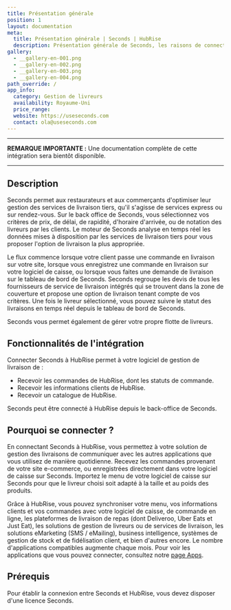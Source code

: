 ```yaml
---
title: Présentation générale
position: 1
layout: documentation
meta:
  title: Présentation générale | Seconds | HubRise
  description: Présentation générale de Seconds, les raisons de connecter Seconds à HubRise et les fonctionnalités de l'intégration avec HubRise.
gallery:
  - __gallery-en-001.png
  - __gallery-en-002.png
  - __gallery-en-003.png
  - __gallery-en-004.png
path_override: /
app_info:
  category: Gestion de livreurs
  availability: Royaume-Uni
  price_range:
  website: https://useseconds.com
  contact: ola@useseconds.com
---
```


---

**REMARQUE IMPORTANTE :** Une documentation complète de cette intégration sera bientôt disponible.

---

## Description

Seconds permet aux restaurateurs et aux commerçants d'optimiser leur gestion des services de livraison tiers, qu'il s'agisse de services express ou sur rendez-vous. Sur le back office de Seconds, vous sélectionnez vos critères de prix, de délai, de rapidité, d'horaire d'arrivée, ou de notation des livreurs par les clients. Le moteur de Seconds analyse en temps réel les données mises à disposition par les services de livraison tiers pour vous proposer l'option de livraison la plus appropriée.

Le flux commence lorsque votre client passe une commande en livraison sur votre site, lorsque vous enregistrez une commande en livraison sur votre logiciel de caisse, ou lorsque vous faites une demande de livraison sur le tableau de bord de Seconds. Seconds regroupe les devis de tous les fournisseurs de service de livraison intégrés qui se trouvent dans la zone de couverture et propose une option de livraison tenant compte de vos critères. Une fois le livreur sélectionné, vous pouvez suivre le statut des livraisons en temps réel depuis le tableau de bord de Seconds.

Seconds vous permet également de gérer votre propre flotte de livreurs.

## Fonctionnalités de l'intégration

Connecter Seconds à HubRise permet à votre logiciel de gestion de livraison de :

- Recevoir les commandes de HubRise, dont les statuts de commande.
- Recevoir les informations clients de HubRise.
- Recevoir un catalogue de HubRise.

Seconds peut être connecté à HubRise depuis le back-office de Seconds.

## Pourquoi se connecter ?

En connectant Seconds à HubRise, vous permettez à votre solution de gestion des livraisons de communiquer avec les autres applications que vous utilisez de manière quotidienne. Recevez les commandes provenant de votre site e-commerce, ou enregistrées directement dans votre logiciel de caisse sur Seconds. Importez le menu de votre logiciel de caisse sur Seconds pour que le livreur choisi soit adapté à la taille et au poids des produits.

Grâce à HubRise, vous pouvez synchroniser votre menu, vos informations clients et vos commandes avec votre logiciel de caisse, de commande en ligne, les plateformes de livraison de repas (dont Deliveroo, Uber Eats et Just Eat), les solutions de gestion de livreurs ou de services de livraison, les solutions eMarketing (SMS / eMailing), business intelligence, systèmes de gestion de stock et de fidélisation client, et bien d'autres encore. Le nombre d'applications compatibles augmente chaque mois. Pour voir les applications que vous pouvez connecter, consultez notre [page Apps](/apps).

## Prérequis

Pour établir la connexion entre Seconds et HubRise, vous devez disposer d'une licence Seconds.
